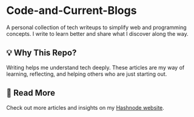 # Code-and-Current-Blogs

A personal collection of tech writeups to simplify web and programming concepts. I write to learn better and share what I discover along the way.

## 💡 Why This Repo?

Writing helps me understand tech deeply. These articles are my way of learning, reflecting, and helping others who are just starting out.

## 🔗 Read More

Check out more articles and insights on my [Hashnode website](https://codealpha.hashnode.dev/).


